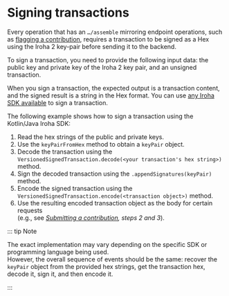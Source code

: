 # Signing transactions

Every operation that has an `…/assemble` mirroring endpoint operations, such as [flagging a contribution](flagging-a-contribution.md), requires a transaction to be signed as a Hex using the Iroha 2 key-pair before sending it to the backend.

To sign a transaction, you need to provide the following input data: the public key and private key of the Iroha 2 key pair, and an unsigned transaction.

When you sign a transaction, the expected output is a transaction content, and the signed result is a string in the Hex format. You can use [any Iroha SDK available](../index.md#what-is-iroha-2) to sign a transaction.

The following example shows how to sign a transaction using the Kotlin/Java Iroha SDK:

1. Read the hex strings of the public and private keys.
2. Use the `keyPairFromHex` method to obtain a `keyPair` object.
3. Decode the transaction using the <br>`VersionedSignedTransaction.decode(<your transaction's hex string>)` method.
4. Sign the decoded transaction using the `.appendSignatures(keyPair)` method.
5. Encode the signed transaction using the <br>`VersionedSignedTransaction.encode(<transaction object>)` method.
6. Use the resulting encoded transaction object as the body for certain requests <br> (e.g., see _[Submitting a contribution](submitting-a-contribution.md), steps 2 and 3_).

::: tip Note

The exact implementation may vary depending on the specific SDK or programming language being used.<br>However, the overall sequence of events should be the same: recover the `keyPair` object from the provided hex strings, get the transaction hex, decode it, sign it, and then encode it.

:::
